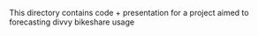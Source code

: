 This directory contains code + presentation for a project aimed to forecasting divvy bikeshare usage
